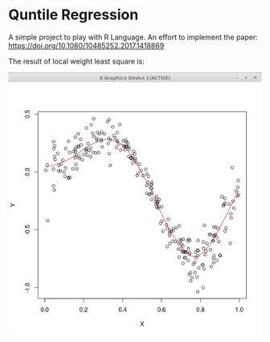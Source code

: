 # Quntile Regression

A simple project to play with R Language. An effort to implement the paper: https://doi.org/10.1080/10485252.2017.1418869

The result of local weight least square is:

![](data/ll-ls2.png)
